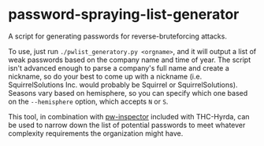 # password-spraying-list-generator
A script for generating passwords for reverse-bruteforcing attacks.

To use, just run `./pwlist_generatory.py <orgname>`, and it will output a list of weak passwords based on the company name and time of year. The script isn't advanced enough to parse a company's full name and create a nickname, so do your best to come up with a nickname (i.e. SquirrelSolutions Inc. would probably be Squirrel or SquirrelSolutions). Seasons vary based on hemisphere, so you can specify which one based on the `--hemisphere` option, which accepts `N` or `S`.

This tool, in combination with [pw-inspector](https://github.com/vanhauser-thc/thc-hydra) included with THC-Hyrda, can be used to narrow down the list of potential passwords to meet whatever complexity requirements the organization might have.
